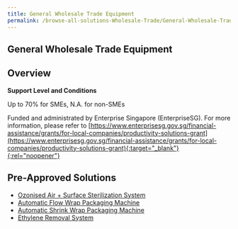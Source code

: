 ```yaml
---
title: General Wholesale Trade Equipment
permalink: /browse-all-solutions-Wholesale-Trade/General-Wholesale-Trade-Equipment
---
```


## General Wholesale Trade Equipment
## Overview

**Support Level and Conditions**

Up to 70% for SMEs, N.A. for non-SMEs

Funded and administrated by Enterprise Singapore (EnterpriseSG). For more information, please refer to [https://www.enterprisesg.gov.sg/financial-assistance/grants/for-local-companies/productivity-solutions-grant](https://www.enterprisesg.gov.sg/financial-assistance/grants/for-local-companies/productivity-solutions-grant){:target="_blank"}{:rel="noopener"}

## Pre-Approved Solutions

- <a href='/productivity-solutions-grant/solutionrepo/solution82' target='_blank'>Ozonised Air + Surface Sterilization System</a><br>
- <a href='/productivity-solutions-grant/solutionrepo/solution1988' target='_blank'>Automatic Flow Wrap Packaging Machine</a><br>
- <a href='/productivity-solutions-grant/solutionrepo/solution1989' target='_blank'>Automatic Shrink Wrap Packaging Machine</a><br>
- <a href='/productivity-solutions-grant/solutionrepo/solution2003' target='_blank'>Ethylene Removal System</a><br>
